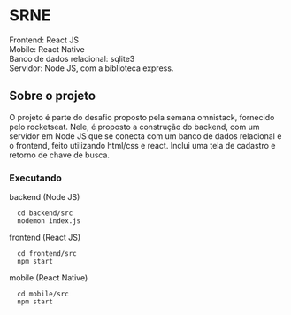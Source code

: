 # SRNE 
Frontend: React JS\
Mobile: React Native\
Banco de dados relacional: sqlite3\
Servidor: Node JS, com a biblioteca express.

## Sobre o projeto
O projeto é parte do desafio proposto pela semana omnistack, fornecido pelo rocketseat.
Nele, é proposto a construção do backend, com um servidor em Node JS que se conecta com um banco de dados relacional e
o frontend, feito utilizando html/css e react. Inclui uma tela de cadastro e retorno de chave de busca.


### Executando
backend (Node JS)
```
  cd backend/src
  nodemon index.js
```

frontend (React JS)
```
  cd frontend/src
  npm start
```

mobile (React Native)
```
  cd mobile/src
  npm start
```
